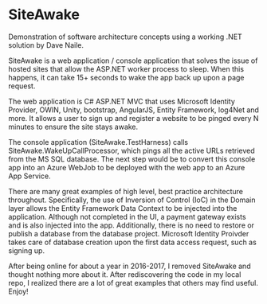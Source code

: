 # SiteAwake
Demonstration of software architecture concepts using a working .NET solution by Dave Naile.

SiteAwake is a web application / console application that solves the issue of hosted sites that allow the ASP.NET worker process to sleep. When this happens, it can take 15+ seconds to wake the app back up upon a page request. 

The web application is C# ASP.NET MVC that uses Microsoft Identity Provider, OWIN, Unity, bootstrap, AngularJS, Entity Framework, log4Net and more. It allows a user to sign up and register a website to be pinged every N minutes to ensure the site stays awake.

The console application (SiteAwake.TestHarness) calls SiteAwake.WakeUpCallProcessor, which pings all the active URLs retrieved from the MS SQL database. The next step would be to convert this console app into an Azure WebJob to be deployed with the web app to an Azure App Service.

There are many great examples of high level, best practice architecture throughout. Specifically, the use of Inversion of Control (IoC) in the Domain layer allows the Entity Framework Data Context to be injected into the application. Although not completed in the UI, a payment gateway exists and is also injected into the app. Additionally, there is no need to restore or publish a database from the database project. Microsoft Identity Proivder takes care of database creation upon the first data access request, such as signing up. 

After being online for about a year in 2016-2017, I removed SiteAwake and thought nothing more about it. After rediscovering the code in my local repo, I realized there are a lot of great examples that others may find useful. Enjoy!
